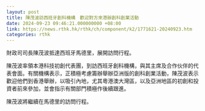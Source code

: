 ```yaml
---
layout: post
title: 陳茂波訪西班牙創科機構　歡迎對方來港辦創科創業活動
date: 2024-09-23 09:46:21.000000000 +08:00
link: https://news.rthk.hk/rthk/ch/component/k2/1771621-20240923.htm
categories: rthk
---
```


財政司司長陳茂波抵達西班牙馬德里，展開訪問行程。

陳茂波率領本港科技初創代表團，到訪西班牙創科機構，與其主席及合作伙伴的代表會面。有關機構表示，正積極考慮籌辦舉辦亞洲版的創科創業活動，陳茂波表示歡迎他們到香港舉辦，以吸引內地，尤其粵港澳大灣區，以及亞洲地區的初創和投資者前來參加，並會指示有關部門積極作後續跟進。

陳茂波將繼續在馬德里的訪問行程。
